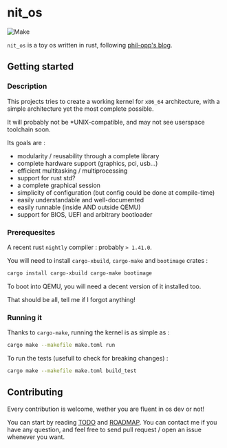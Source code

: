 # nit_os

![Make](https://github.com/aunetx/nit_os/workflows/Make/badge.svg)

`nit_os` is a toy os written in rust, following [phil-opp's blog](https://os.phil-opp.com/).

## Getting started

### Description

This projects tries to create a working kernel for `x86_64` architecture, with a simple architecture yet the most complete possible.

It will probably not be *UNIX-compatible, and may not see userspace toolchain soon.

Its goals are :

- modularity / reusability through a complete library
- complete hardware support (graphics, pci, usb...)
- efficient multitasking / multiprocessing
- support for rust std?
- a complete graphical session
- simplicity of configuration (but config could be done at compile-time)
- easily understandable and well-documented
- easily runnable (inside AND outside QEMU)
- support for BIOS, UEFI and arbitrary bootloader

### Prerequesites

A recent rust `nightly` compiler : probably `> 1.41.0`.

You will need to install `cargo-xbuild`, `cargo-make` and `bootimage` crates :

```sh
cargo install cargo-xbuild cargo-make bootimage
```

To boot into QEMU, you will need a decent version of it installed too.

That should be all, tell me if I forgot anything!

### Running it

Thanks to `cargo-make`, running the kernel is as simple as :

```sh
cargo make --makefile make.toml run
```

To run the tests (usefull to check for breaking changes) :

```sh
cargo make --makefile make.toml build_test
```

## Contributing

Every contribution is welcome, wether you are fluent in os dev or not!

You can start by reading [TODO](./TODO.md) and [ROADMAP](./ROADMAP.md). You can contact me if you have any question, and feel free to send pull request / open an issue whenever you want.
